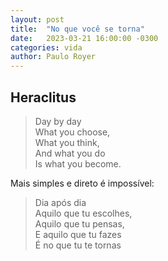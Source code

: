 ```yaml
---
layout: post
title:  "No que você se torna"
date:   2023-03-21 16:00:00 -0300
categories: vida 
author: Paulo Royer
---
```

## Heraclitus

>Day by day  
>What you choose,  
>What you think,  
>And what you do  
>Is what you become.  

Mais simples e direto é impossível:

>Dia após dia  
>Aquilo que tu escolhes,  
>Aquilo que tu pensas,  
>E aquilo que tu fazes  
>É no que tu te tornas
